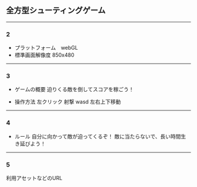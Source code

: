 ## 全方型シューティングゲーム

---

### 2
- プラットフォーム　webGL
- 標準画面解像度 850x480

---
### 3
- ゲームの概要
迫りくる敵を倒してスコアを稼ごう！

- 操作方法
左クリック 射撃
wasd 左右上下移動

---
### 4
- ルール
自分に向かって敵が迫ってくるぞ！
敵に当たらないで、長い時間生き延びよう！

---

### 5
利用アセットなどのURL
